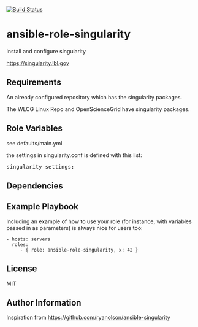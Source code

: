 [![Build Status](https://travis-ci.org/CSCfi/ansible-role-singularity.svg?branch=master)](https://travis-ci.org/CSCfi/ansible-role-singularity)

ansible-role-singularity
=========

Install and configure singularity 

https://singularity.lbl.gov

Requirements
------------

An already configured repository which has the singularity packages.

The WLCG Linux Repo and OpenScienceGrid have singularity packages.

Role Variables
--------------

see defaults/main.yml 

the settings in singularity.conf is defined with this list:

<pre>
singularity_settings:
</pre>

Dependencies
------------


Example Playbook
----------------

Including an example of how to use your role (for instance, with variables passed in as parameters) is always nice for users too:

    - hosts: servers
      roles:
         - { role: ansible-role-singularity, x: 42 }

License
-------

MIT

Author Information
------------------

Inspiration from https://github.com/ryanolson/ansible-singularity
